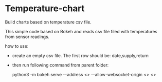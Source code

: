# Temperature-chart

Build charts based on temperature csv file.

This simple code based on Bokeh and reads csv file filed with temperatures from sensor readings. 

how to use:
 - create an empty csv file. The first row should be: date,supply,return
 - then run following command from parent folder:

    python3 -m bokeh serve --address <<ip address>> --allow-websocket-origin <<ip address:portnr>> <<name of folder>>
